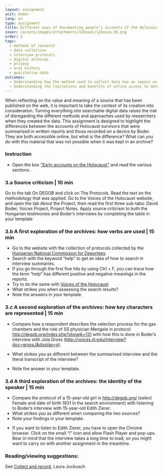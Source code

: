 ```yaml
---
layout: assignment
unit: boder
lang: en
type: assignment
title: Different ways of documenting people’s accounts of the Holocaust
cover: /assets/images/attachments/12boxes/12boxes_03.png
order: 3
tags:
  - methods of research
  - data collection
  - interview protocols
  - digital archives
  - privacy
  - oral history
  - qualitative data
outcomes:
  - Understanding how the method used to collect data has an impact on its informative value for future researchers.
  - Understanding the limitations and benefits of online access to databases with personal narratives.
---
```

When reflecting on the value and meaning of a source that has been published on the web, it is important to take the context of its creation into consideration. Turning everything into searchable digital data raises the risk of disregarding the different methods and approaches used by researchers when they created the data. This assignment is designed to highlight the differences between the accounts of Holocaust survivors that were summarised in written reports and those recorded on a device by Boder. They are both accessible online, but what is the difference? What can you do with this material that was not possible when it was kept in an archive? 
 
<!-- more -->

<!-- briefing-student -->
### Instruction
<!-- section-contents -->
-	Open the box ["Early accounts on the Holocaust"](https://allthingsmoving.com/DB_interactiv) and read the various sections .

<!-- section -->
### 3.a Source criticism | 10 min
<!-- section-contents -->
Go to the tab  On DEGOB and click on The Protocols. Read the text on the methodology that was applied.
Go to the Voices of the Holocaust website, and open the tab About the Project, then read the first three sub-tabs: David Boder, Voices Project, Project Notes.
Apply source criticism to both the Hungarian testimonies and Boder’s interviews by completing the table in your template

<!-- section -->
### 3.b  A first exploration of the archives: how verbs are used | 15 min
<!-- section-contents -->
-	Go to the website with the collection of protocols collected by the [Hungarian National Commission for Deportees](http://degob.org/) 
-	Search with the keyword “help” to get an idea of how to search in interview summaries. 
-	If you go through the first five hits by using Ctrl + F, you can trace how the term “help” has different positive and negative meanings in the reports. 
-	Try to do the same with [Voices of the Holocaust](http://voices.iit.edu/voices_project) 
-	What strikes you when assessing the search results? 
-	Note the answers in your template.

<!-- section -->
### 3.c  A second exploration of the archives: how key characters are represented | 15 min
<!-- section-contents -->
- Compare how a respondent describes the selection process for the gas chambers and the role of SS physician Mengele in protocol http://degob.org/index.php?showjk=131 with how this is done in Boder’s interview with Jola Gross (http://voices.iit.edu/interview?doc=grossJ&display=g).

- What strikes you as different between the summarised interview and the literal transcript of the interview? 
- Note the answer in your template.

<!-- section -->
### 3.d    A third exploration of the archives: the identity of the speaker | 15 min
<!-- section-contents -->

-	Compare the protocol of a 15-year-old girl in http://degob.org/ (select Female and date of birth 1931 in the search environment) with listening to Boder’s interview with 15-year-old Edith Zierer. 
-	What strikes you as different when comparing the two sources?
-	Note your findings in your template.
              
* If you want to listen to Edith Zierer, you have to open the Chrome browser. Click on the small “i” icon and allow Flash Player and pop-ups. Bear in mind that the interview takes a long time to load, so you might want to carry on with another assignment in the meantime. 

<!-- section -->
### Reading/viewing  suggestions:
<!-- section-contents -->
See [Collect and record](https://global.oup.com/academic/product/collect-and-record-97801997645%2056?cc=nl&lang=en&), Laura Jockusch

<!-- briefing-teacher -->

